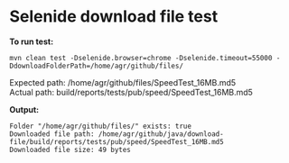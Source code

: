 Selenide download file test
===========================

**To run test:**

    mvn clean test -Dselenide.browser=chrome -Dselenide.timeout=55000 -DdownloadFolderPath=/home/agr/github/files/

Expected path: /home/agr/github/files/SpeedTest_16MB.md5<br/>
Actual path: build/reports/tests/pub/speed/SpeedTest_16MB.md5

**Output:**

    Folder "/home/agr/github/files/" exists: true
    Downloaded file path: /home/agr/github/java/download-file/build/reports/tests/pub/speed/SpeedTest_16MB.md5
    Downloaded file size: 49 bytes
